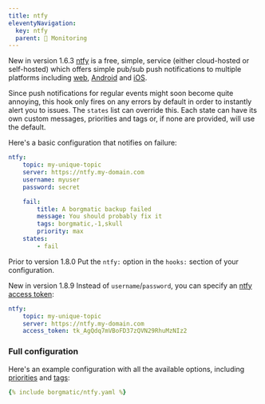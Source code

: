 ```yaml
---
title: ntfy
eleventyNavigation:
  key: ntfy
  parent: 🚨 Monitoring
---
```

<span class="minilink minilink-addedin">New in version 1.6.3</span>
[ntfy](https://ntfy.sh) is a free, simple, service (either cloud-hosted or
self-hosted) which offers simple pub/sub push notifications to multiple
platforms including [web](https://ntfy.sh/stats),
[Android](https://play.google.com/store/apps/details?id=io.heckel.ntfy) and
[iOS](https://apps.apple.com/us/app/ntfy/id1625396347).

Since push notifications for regular events might soon become quite annoying,
this hook only fires on any errors by default in order to instantly alert you
to issues. The `states` list can override this. Each state can have its own
custom messages, priorities and tags or, if none are provided, will use the
default.

Here's a basic configuration that notifies on failure:

```yaml
ntfy:
    topic: my-unique-topic
    server: https://ntfy.my-domain.com
    username: myuser
    password: secret

    fail:
        title: A borgmatic backup failed
        message: You should probably fix it
        tags: borgmatic,-1,skull
        priority: max
    states:
        - fail
```

<span class="minilink minilink-addedin">Prior to version 1.8.0</span> Put
the `ntfy:` option in the `hooks:` section of your configuration.

<span class="minilink minilink-addedin">New in version 1.8.9</span> Instead of
`username`/`password`, you can specify an [ntfy access
token](https://docs.ntfy.sh/config/#access-tokens):

```yaml
ntfy:
    topic: my-unique-topic
    server: https://ntfy.my-domain.com
    access_token: tk_AgQdq7mVBoFD37zQVN29RhuMzNIz2
````


### Full configuration

Here's an example configuration with all the available options,
including [priorities](https://ntfy.sh/docs/publish/#message-priority) and
[tags](https://ntfy.sh/docs/publish/#tags-emojis):

```yaml
{% include borgmatic/ntfy.yaml %}
```
